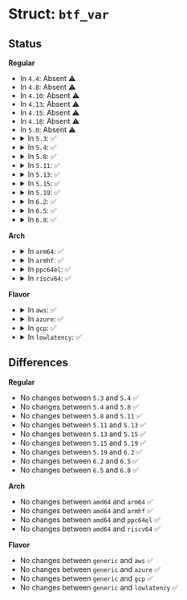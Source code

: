 # Struct: <code>btf_var</code>

## Status
<b>Regular</b>
<ul>
<li>
In <code>4.4</code>: Absent ⚠️
</li>
<li>
In <code>4.8</code>: Absent ⚠️
</li>
<li>
In <code>4.10</code>: Absent ⚠️
</li>
<li>
In <code>4.13</code>: Absent ⚠️
</li>
<li>
In <code>4.15</code>: Absent ⚠️
</li>
<li>
In <code>4.18</code>: Absent ⚠️
</li>
<li>
In <code>5.0</code>: Absent ⚠️
</li>
<li>
<details>
<summary>In <code>5.3</code>: ✅</summary>

```c
struct btf_var {
    __u32 linkage;
};
```
</details>
</li>
<li>
<details>
<summary>In <code>5.4</code>: ✅</summary>

```c
struct btf_var {
    __u32 linkage;
};
```
</details>
</li>
<li>
<details>
<summary>In <code>5.8</code>: ✅</summary>

```c
struct btf_var {
    __u32 linkage;
};
```
</details>
</li>
<li>
<details>
<summary>In <code>5.11</code>: ✅</summary>

```c
struct btf_var {
    __u32 linkage;
};
```
</details>
</li>
<li>
<details>
<summary>In <code>5.13</code>: ✅</summary>

```c
struct btf_var {
    __u32 linkage;
};
```
</details>
</li>
<li>
<details>
<summary>In <code>5.15</code>: ✅</summary>

```c
struct btf_var {
    __u32 linkage;
};
```
</details>
</li>
<li>
<details>
<summary>In <code>5.19</code>: ✅</summary>

```c
struct btf_var {
    __u32 linkage;
};
```
</details>
</li>
<li>
<details>
<summary>In <code>6.2</code>: ✅</summary>

```c
struct btf_var {
    __u32 linkage;
};
```
</details>
</li>
<li>
<details>
<summary>In <code>6.5</code>: ✅</summary>

```c
struct btf_var {
    __u32 linkage;
};
```
</details>
</li>
<li>
<details>
<summary>In <code>6.8</code>: ✅</summary>

```c
struct btf_var {
    __u32 linkage;
};
```
</details>
</li>
</ul>
<b>Arch</b>
<ul>
<li>
<details>
<summary>In <code>arm64</code>: ✅</summary>

```c
struct btf_var {
    __u32 linkage;
};
```
</details>
</li>
<li>
<details>
<summary>In <code>armhf</code>: ✅</summary>

```c
struct btf_var {
    __u32 linkage;
};
```
</details>
</li>
<li>
<details>
<summary>In <code>ppc64el</code>: ✅</summary>

```c
struct btf_var {
    __u32 linkage;
};
```
</details>
</li>
<li>
<details>
<summary>In <code>riscv64</code>: ✅</summary>

```c
struct btf_var {
    __u32 linkage;
};
```
</details>
</li>
</ul>
<b>Flavor</b>
<ul>
<li>
<details>
<summary>In <code>aws</code>: ✅</summary>

```c
struct btf_var {
    __u32 linkage;
};
```
</details>
</li>
<li>
<details>
<summary>In <code>azure</code>: ✅</summary>

```c
struct btf_var {
    __u32 linkage;
};
```
</details>
</li>
<li>
<details>
<summary>In <code>gcp</code>: ✅</summary>

```c
struct btf_var {
    __u32 linkage;
};
```
</details>
</li>
<li>
<details>
<summary>In <code>lowlatency</code>: ✅</summary>

```c
struct btf_var {
    __u32 linkage;
};
```
</details>
</li>
</ul>

## Differences
<b>Regular</b>
<ul>
<li>
No changes between <code>5.3</code> and <code>5.4</code> ✅
</li>
<li>
No changes between <code>5.4</code> and <code>5.8</code> ✅
</li>
<li>
No changes between <code>5.8</code> and <code>5.11</code> ✅
</li>
<li>
No changes between <code>5.11</code> and <code>5.13</code> ✅
</li>
<li>
No changes between <code>5.13</code> and <code>5.15</code> ✅
</li>
<li>
No changes between <code>5.15</code> and <code>5.19</code> ✅
</li>
<li>
No changes between <code>5.19</code> and <code>6.2</code> ✅
</li>
<li>
No changes between <code>6.2</code> and <code>6.5</code> ✅
</li>
<li>
No changes between <code>6.5</code> and <code>6.8</code> ✅
</li>
</ul>
<b>Arch</b>
<ul>
<li>
No changes between <code>amd64</code> and <code>arm64</code> ✅
</li>
<li>
No changes between <code>amd64</code> and <code>armhf</code> ✅
</li>
<li>
No changes between <code>amd64</code> and <code>ppc64el</code> ✅
</li>
<li>
No changes between <code>amd64</code> and <code>riscv64</code> ✅
</li>
</ul>
<b>Flavor</b>
<ul>
<li>
No changes between <code>generic</code> and <code>aws</code> ✅
</li>
<li>
No changes between <code>generic</code> and <code>azure</code> ✅
</li>
<li>
No changes between <code>generic</code> and <code>gcp</code> ✅
</li>
<li>
No changes between <code>generic</code> and <code>lowlatency</code> ✅
</li>
</ul>
